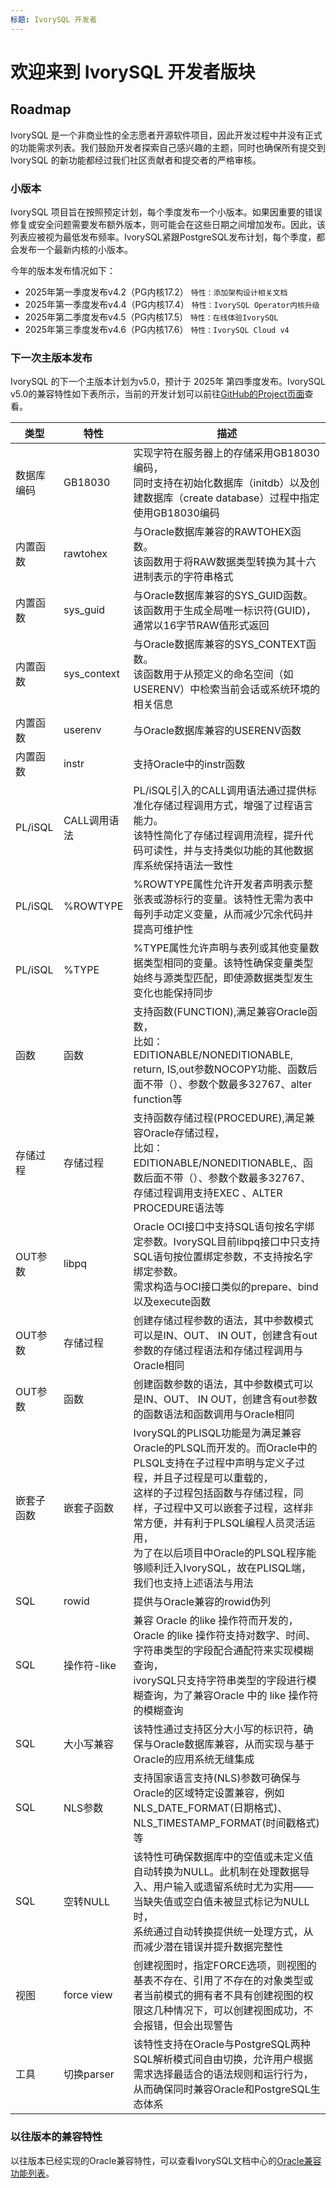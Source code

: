 ```yaml
---
标题: IvorySQL 开发者
---
```


# 欢迎来到 IvorySQL 开发者版块

## Roadmap

IvorySQL 是一个非商业性的全志愿者开源软件项目，因此开发过程中并没有正式的功能需求列表。我们鼓励开发者探索自己感兴趣的主题，同时也确保所有提交到 IvorySQL 的新功能都经过我们社区贡献者和提交者的严格审核。

### 小版本
IvorySQL 项目旨在按照预定计划，每个季度发布一个小版本。如果因重要的错误修复或安全问题需要发布额外版本，则可能会在这些日期之间增加发布。因此，该列表应被视为最低发布频率。IvorySQL紧跟PostgreSQL发布计划，每个季度，都会发布一个最新内核的小版本。

今年的版本发布情况如下：
- 2025年第一季度发布v4.2（PG内核17.2） ```特性：添加架构设计相关文档```
- 2025年第一季度发布v4.4（PG内核17.4） ```特性：IvorySQL Operator内核升级```
- 2025年第二季度发布v4.5（PG内核17.5） ```特性：在线体验IvorySQL```
- 2025年第三季度发布v4.6（PG内核17.6） ```特性：IvorySQL Cloud v4```

### 下一次主版本发布
IvorySQL 的下一个主版本计划为v5.0，预计于 2025年 第四季度发布。IvorySQL v5.0的兼容特性如下表所示，当前的开发计划可以前往[GitHub的Project页面](https://github.com/orgs/IvorySQL/projects/19)查看。

| 类型 | 特性 | 描述 |
|---------|---------|---------|
| 数据库编码 | GB18030 | 实现字符在服务器上的存储采用GB18030编码，<br>同时支持在初始化数据库（initdb）以及创建数据库（create database）过程中指定使用GB18030编码 |
| 内置函数 | rawtohex | 与Oracle数据库兼容的RAWTOHEX函数。<br>该函数用于将RAW数据类型转换为其十六进制表示的字符串格式 |
| 内置函数 | sys_guid | 与Oracle数据库兼容的SYS_GUID函数。该函数用于生成全局唯一标识符(GUID)，通常以16字节RAW值形式返回 |
| 内置函数 | sys_context | 与Oracle数据库兼容的SYS_CONTEXT函数。<br>该函数用于从预定义的命名空间（如USERENV）中检索当前会话或系统环境的相关信息 |
| 内置函数 | userenv | 与Oracle数据库兼容的USERENV函数 |
| 内置函数 | instr | 支持Oracle中的instr函数 |
| PL/iSQL | CALL调用语法 | PL/iSQL引入的CALL调用语法通过提供标准化存储过程调用方式，增强了过程语言能力。<br>该特性简化了存储过程调用流程，提升代码可读性，并与支持类似功能的其他数据库系统保持语法一致性 |
| PL/iSQL | %ROWTYPE | %ROWTYPE属性允许开发者声明表示整张表或游标行的变量。该特性无需为表中每列手动定义变量，从而减少冗余代码并提高可维护性 |
| PL/iSQL | %TYPE | %TYPE属性允许声明与表列或其他变量数据类型相同的变量。该特性确保变量类型始终与源类型匹配，即使源数据类型发生变化也能保持同步 |
| 函数 | 函数 | 支持函数(FUNCTION),满足兼容Oracle函数，<br>比如：EDITIONABLE/NONEDITIONABLE, return, IS,out参数NOCOPY功能、函数后面不带（）、参数个数最多32767、alter function等 |
| 存储过程 | 存储过程 | 支持函数存储过程(PROCEDURE),满足兼容Oracle存储过程，<br>比如：EDITIONABLE/NONEDITIONABLE,、函数后面不带（）、参数个数最多32767、存储过程调用支持EXEC 、ALTER PROCEDURE语法等 |
| OUT参数 | libpq | Oracle OCI接口中支持SQL语句按名字绑定参数。IvorySQL目前libpq接口中只支持SQL语句按位置绑定参数，不支持按名字绑定参数。<br>需求构造与OCI接口类似的prepare、bind以及execute函数 |
| OUT参数 | 存储过程 | 创建存储过程参数的语法，其中参数模式可以是IN、OUT、 IN OUT，创建含有out参数的存储过程语法和存储过程调用与Oracle相同 |
| OUT参数 | 函数 | 创建函数参数的语法，其中参数模式可以是IN、OUT、 IN OUT，创建含有out参数的函数语法和函数调用与Oracle相同 |
| 嵌套子函数 | 嵌套子函数 | IvorySQL的PLISQL功能是为满足兼容Oracle的PLSQL而开发的。而Oracle中的PLSQL支持在子过程中声明与定义子过程，并且子过程是可以重载的，<br>这样的子过程包括函数与存储过程，同样，子过程中又可以嵌套子过程，这样非常方便，并有利于PLSQL编程人员灵活运用，<br>为了在以后项目中Oracle的PLSQL程序能够顺利迁入IvorySQL，故在PLISQL端，我们也支持上述语法与用法 |
| SQL | rowid | 提供与Oracle兼容的rowid伪列 |
| SQL | 操作符-like | 兼容 Oracle 的like 操作符而开发的，Oracle 的like 操作符支持对数字、时间、字符串类型的字段配合通配符来实现模糊查询，<br>ivorySQL只支持字符串类型的字段进行模糊查询，为了兼容Oracle 中的 like 操作符的模糊查询 |
| SQL | 大小写兼容 | 该特性通过支持区分大小写的标识符，确保与Oracle数据库兼容，从而实现与基于Oracle的应用系统无缝集成 |
| SQL | NLS参数 | 支持国家语言支持(NLS)参数可确保与Oracle的区域特定设置兼容，例如NLS_DATE_FORMAT(日期格式)、NLS_TIMESTAMP_FORMAT(时间戳格式)等 |
| SQL | 空转NULL | 该特性可确保数据库中的空值或未定义值自动转换为NULL。此机制在处理数据导入、用户输入或遗留系统时尤为实用——当缺失值或空白值未被显式标记为NULL时，<br>系统通过自动转换提供统一处理方式，从而减少潜在错误并提升数据完整性 |
| 视图 | force view | 创建视图时，指定FORCE选项，则视图的基表不存在、引用了不存在的对象类型或者当前模式的拥有者不具有创建视图的权限这几种情况下，可以创建视图成功，不会报错，但会出现警告 |
| 工具 | 切换parser | 该特性支持在Oracle与PostgreSQL两种SQL解析模式间自由切换，允许用户根据需求选择最适合的语法规则和运行行为，从而确保同时兼容Oracle和PostgreSQL生态体系 |

### 以往版本的兼容特性
以往版本已经实现的Oracle兼容特性，可以查看IvorySQL文档中心的[Oracle兼容功能列表](https://docs.ivorysql.org/cn/ivorysql-doc/v4.4/v4.4/14)。